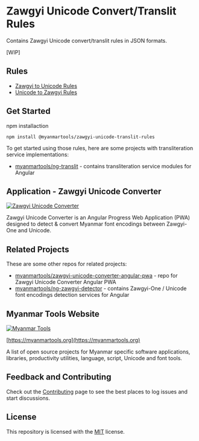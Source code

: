 # Zawgyi Unicode Convert/Translit Rules

Contains Zawgyi Unicode convert/translit rules in JSON formats.

[WIP]

## Rules

* [Zawgyi to Unicode Rules](rules/zawgyi-to-unicode-rules)
* [Unicode to Zawgyi Rules](rules/unicode-to-zawgyi-rules)

## Get Started

npm installaction

```shell
npm install @myanmartools/zawgyi-unicode-translit-rules
```

To get started using those rules, here are some projects with transliteration service implementations:

* [myanmartools/ng-translit](https://github.com/myanmartools/ng-translit) - contains transliteration service modules for Angular

## Application - Zawgyi Unicode Converter

[![Zawgyi Unicode Converter](https://zawgyi-unicode-converter.myanmartools.org/assets/images/appicons/v1/android/android-launchericon-192x192.png)](https://zawgyi-unicode-converter.myanmartools.org)

Zawgyi Unicode Converter is an Angular Progress Web Application (PWA) designed to detect & convert Myanmar font encodings between Zawgyi-One and Unicode.

## Related Projects

These are some other repos for related projects:

* [myanmartools/zawgyi-unicode-converter-angular-pwa](https://github.com/myanmartools/zawgyi-unicode-converter-angular-pwa) - repo for Zawgyi Unicode Converter Angular PWA
* [myanmartools/ng-zawgyi-detector](https://github.com/myanmartools/ng-zawgyi-detector) - contains Zawgyi-One / Unicode font encodings detection services for Angular

## Myanmar Tools Website

[![Myanmar Tools](https://myanmartools.org/assets/images/appicons/v1/android/android-launchericon-192x192.png)](https://myanmartools.org)

[https://myanmartools.org](https://myanmartools.org)

A list of open source projects for Myanmar specific software applications, libraries, productivity utilities, language, script, Unicode and font tools.

## Feedback and Contributing

Check out the [Contributing](https://github.com/myanmartools/zawgyi-unicode-translit-rules/blob/master/CONTRIBUTING.md) page to see the best places to log issues and start discussions.

## License

This repository is licensed with the [MIT](https://github.com/myanmartools/zawgyi-unicode-translit-rules/blob/master/LICENSE) license.
